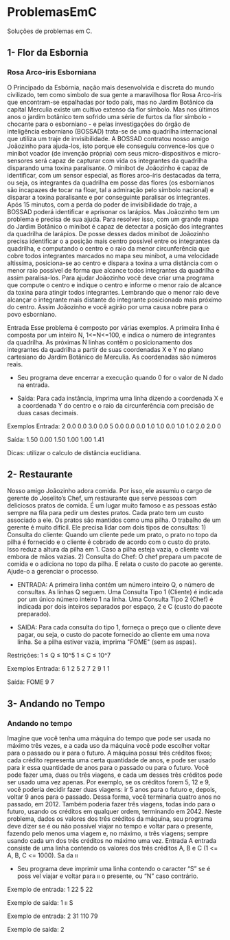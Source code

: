 # ProblemasEmC

Soluções de problemas em C.

## 1- Flor da Esbornia

### Rosa Arco-íris Esborniana

O Principado da Esbórnia, nação mais desenvolvida e discreta do mundo civilizado, tem como simbolo de sua gente a maravilhosa flor Rosa Arco-íris que encontram-se espalhadas por todo país, mas no Jardim Botânico da capital Merculia existe um cultivo extenso da flor símbolo. Mas nos últimos anos o jardim botânico tem sofrido uma série de furtos da flor símbolo - chocante para o esborniano - e pelas investigações do órgão de inteligência esborniano (BOSSAD) trata-se de uma quadrilha internacional que utiliza um traje de invisibilidade. A BOSSAD contratou nosso amigo Joãozinho para ajuda-los, isto porque ele conseguiu convence-los que o minibot voador (de invenção própria) com seus micro-dispositivos e micro-sensores será capaz de capturar com vida os integrantes da quadrilha disparando uma toxina paralisante. O minibot de Joãozinho é capaz de identificar, com um sensor especial, as flores arco-íris destacadas da terra, ou seja, os integrantes da quadrilha em posse das flores (os esbornianos são incapazes de tocar na floar, tal a admiração pelo símbolo nacional) e disparar a toxina paralisante e por conseguinte paralisar os integrantes. Após 15 minutos, com a perda do poder de invisibilidade do traje, a BOSSAD poderá identificar e aprisonar os larápios. Mas Joãozinho tem um problema e precisa de sua ajuda. Para resolver isso, com um grande mapa do Jardim Botânico o minibot é capaz de detectar a posição dos integrantes da quadrilha de larápios. De posse desses dados minibot de Joãozinho precisa identificar o a posição mais centro possível entre os integrantes da quadrilha, e computando o centro e o raio da menor circunferência que cobre todos integrantes marcados no mapa seu minibot, a uma velocidade altissíma, posiciona-se ao centro e dispara a toxina a uma distância com o menor raio possível de forma que alcance todos integrantes da quadrilha e assim paralisa-los. Para ajudar Joãozinho você deve criar uma programa que compute o centro e indique o centro e informe o menor raio de alcance da toxina para atingir todos integrantes. Lembrando que o menor raio deve alcançar o integrante mais distante do integrante posicionado mais próximo do centro. Assim Joãozinho e você agirão por uma causa nobre para o povo esborniano.

Entrada Esse problema é composto por várias exemplos. A primeira linha é composta por um inteiro N, 1<=N<=100, e indica o número de integrantes da quadrilha. As próximas N linhas contêm o posicionamento dos integrantes da quadrilha a partir de suas coordenadas X e Y no plano cartesiano do Jardim Botânico de Merculia. As coordenadas são números reais. 

- Seu programa deve encerrar a execução quando 0 for o valor de N dado na entrada. 

- Saída: Para cada instância, imprima uma linha dizendo a coordenada X e a coordenada Y do centro e o raio da circunferência com precisão de duas casas decimais.


Exemplos Entrada: 2 0.0 0.0 3.0 0.0 5 0.0 0.0 0.0 1.0 1.0 0.0 1.0 1.0 2.0 2.0 0 


Saída: 1.50 0.00 1.50 1.00 1.00 1.41


Dicas: utilizar o calculo de distância euclidiana.


## 2- Restaurante


Nosso amigo Joãozinho adora comida. Por isso, ele assumiu o cargo de gerente do Joselito’s Chef, um restaurante que serve pessoas com deliciosos pratos de comida. É um lugar muito famoso e as pessoas estão sempre na fila para pedir um destes pratos. Cada prato tem um custo associado a ele. Os pratos são mantidos como uma pilha. O trabalho de um gerente é muito difícil. Ele precisa lidar com dois tipos de consultas: 1) Consulta do cliente: Quando um cliente pede um prato, o prato no topo da pilha é fornecido e o cliente é cobrado de acordo com o custo do prato. Isso reduz a altura da pilha em 1. Caso a pilha esteja vazia, o cliente vai embora de mãos vazias. 2) Consulta do Chef: O chef prepara um pacote de comida e o adiciona no topo da pilha. E relata o custo do pacote ao gerente. Ajude-o a gerenciar o processo. 

- ENTRADA: A primeira linha contém um número inteiro Q, o número de consultas. As linhas Q seguem. 
Uma Consulta Tipo 1 (Cliente) é indicada por um único número inteiro 1 na linha. 
Uma Consulta Tipo 2 (Chef) é indicada por dois inteiros separados por espaço, 2 e C (custo do pacote preparado). 

- SAIDA: Para cada consulta do tipo 1, forneça o preço que o cliente deve pagar, ou seja, o custo do pacote fornecido ao cliente em uma nova linha. Se a pilha estiver vazia, imprima "FOME" (sem as aspas). 

Restrições: 1 ≤ Q ≤ 10^5 1 ≤ C ≤ 10^7

Exemplos Entrada: 6 1 2 5 2 7 2 9 1 1

Saída: FOME 9 7

## 3- Andando no Tempo

### Andando no tempo

Imagine que você tenha uma máquina do tempo que pode ser usada no máximo três vezes, e a cada uso da máquina você pode escolher voltar para o passado ou ir para o futuro. 
A máquina possui três créditos fixos; cada crédito representa uma certa quantidade de anos, 
e pode ser usado para ir essa quantidade de anos para o passado ou para o futuro. Você pode fazer uma, 
duas ou três viagens, e cada um desses três créditos pode ser usado uma vez apenas. Por exemplo, 
se os créditos forem 5, 12 e 9, você poderia decidir fazer duas viagens: ir 5 anos para o futuro e, depois, 
voltar 9 anos para o passado. 
Dessa forma, você terminaria quatro anos no passado, em 2012. 
Também poderia fazer três viagens, todas indo para o futuro, usando os créditos em qualquer ordem, terminando em 2042. 
Neste problema, dados os valores dos três créditos da máquina, seu programa deve dizer se é ou 
não possível viajar no tempo e voltar para o presente, fazendo pelo menos uma viagem e, no máximo, 
ıı três viagens; sempre usando cada um dos três créditos no máximo uma vez.
Entrada A entrada consiste de uma linha 
contendo os valores dos três créditos A, B e C (1 <= A, B, C <= 1000). 
Sa da ıı 

- Seu programa deve imprimir uma linha contendo o caracter “S” se é poss vel viajar e voltar para ıı o presente, ou “N” caso contrário.


Exemplo de entrada: 1 22 5 22

Exemplo de saída: 1 ıı S

Exemplo de entrada: 2 31 110 79

Exemplo de saída: 2

